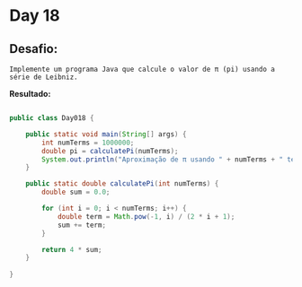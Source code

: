 # Day 18

## Desafio:

	Implemente um programa Java que calcule o valor de π (pi) usando a série de Leibniz.

**Resultado:**

```java

public class Day018 {

    public static void main(String[] args) {
        int numTerms = 1000000; 
        double pi = calculatePi(numTerms);
        System.out.println("Aproximação de π usando " + numTerms + " termos: " + pi);
    }

    public static double calculatePi(int numTerms) {
        double sum = 0.0;

        for (int i = 0; i < numTerms; i++) {
            double term = Math.pow(-1, i) / (2 * i + 1);
            sum += term;
        }

        return 4 * sum;
    }
    
}
